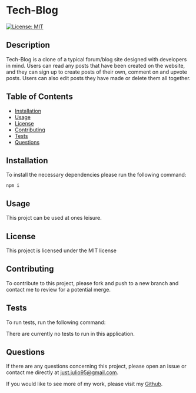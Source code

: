 # Tech-Blog
[![License: MIT](https://img.shields.io/badge/License-MIT-yellow.svg)](https://opensource.org/licenses/MIT)

## Description
Tech-Blog is a clone of a typical forum/blog site designed with developers in mind. Users can read any posts that have been created on the website, and they can sign up to create posts of their own, comment on and upvote posts. Users can also edit posts they have made or delete them all together.

## Table of Contents
* [Installation](#Installation)
* [Usage](#Usage)
* [License](#License)
* [Contributing](#Contributing)
* [Tests](#Tests)
* [Questions](#Questions)

## Installation
To install the necessary dependencies please run the following command:

`npm i`

## Usage
This projct can be used at ones leisure. 

## License
        
This project is licensed under the MIT license

## Contributing
To contribute to this project, please fork and push to a new branch and contact me to review for a potential merge.

## Tests
To run tests, run the following command:

There are currently no tests to run in this application.

## Questions
If there are any questions concerning this project, please open an issue or contact me directly at just.julio95@gmail.com.

If you would like to see more of my work, please visit my [Github](https://github.com/justjulio95).
